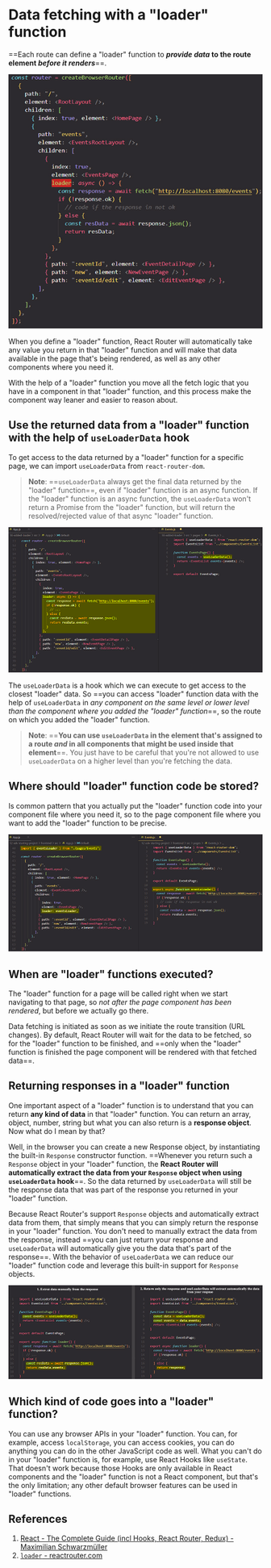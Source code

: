 # Data fetching with a "loader" function

==Each route can define a "loader" function to **_provide data_ to the route element _before it renders_**==.

![Loader_function](../../img/Loader_function.jpg)

When you define a "loader" function, React Router will automatically take any value you return in that "loader" function and will make that data available in the page that's being rendered, as well as any other components where you need it.

With the help of a "loader" function you move all the fetch logic that you have in a component in that "loader" function, and this process make the component way leaner and easier to reason about.

## Use the returned data from a "loader" function with the help of `useLoaderData` hook

To get access to the data returned by a "loader" function for a specific page, we can import `useLoaderData` from `react-router-dom`. 

> **Note**: ==`useLoaderData` always get the final data returned by the "loader" function==, even if "loader" function is an async function. If the "loader" function is an async function, the `useLoaderData` won't return a Promise from the "loader" function, but will return the resolved/rejected value of that async "loader" function.

![Loader_function1](../../img/Loader_function1.jpg)

The `useLoaderData` is a hook which we can execute to get access to the closest "loader" data. So ==you can access "loader" function data with the help of `useLoaderData` in _any component on the same level or lower level than the component where you added the "loader" function_==, so the route on which you added the "loader" function.

> **Note**: ==**You can use `useLoaderData` in the element that's assigned to a route _and_ in all components that might be used inside that element**==. You just have to be careful that you're not allowed to use `useLoaderData` on a higher level than you're fetching the data.

## Where should "loader" function code be stored?

Is common pattern that you actually put the "loader" function code into your component file where you need it, so to the page component file where you want to add the "loader" function to be precise.

![Loader_function2](../../img/Loader_function2.jpg)

## When are "loader" functions executed?

The "loader" function for a page will be called right when we start navigating to that page, so _not after the page component has been rendered_, but before we actually go there.

Data fetching is initiated as soon as we initiate the route transition (URL changes). By default, React Router will wait for the data to be fetched, so for the "loader" function to be finished, and ==only when the "loader" function is finished the page component will be rendered with that fetched data==.

## Returning responses in a "loader" function

One important aspect of a "loader" function is to understand that you can return **any kind of data** in that "loader" function. You can return an array, object, number, string but what you can also return is a **response object**. Now what do I mean by that?

Well, in the browser you can create a new Response object, by instantiating the built-in `Response` constructor function. ==Whenever you return such a `Response` object in your "loader" function, the **React Router will automatically extract the data from your `Response` object when using `useLoaderData` hook**==. So the data returned by `useLoaderData` will still be the response data that was part of the response you returned in your "loader" function.

Because React Router's support `Response` objects and automatically extract data from them, that simply means that you can simply return the response in your "loader" function. You don't need to manually extract the data from the response, instead ==you can just return your response and `useLoaderData` will automatically give you the data that's part of the response==. With the behavior of `useLoaderData` we can reduce our "loader" function code and leverage this built-in support for `Response` objects.

![Loader_function3](../../img/Loader_function3.jpg)

## Which kind of code goes into a "loader" function?

You can use any browser APIs in your "loader" function. You can, for example, access `localStorage`, you can access cookies, you can do anything you can do in the other JavaScript code as well. What you can't do in your "loader" function is, for example, use React Hooks like `useState`. That doesn't work because those Hooks are only available in React components and the "loader" function is not a React component, but that's the only limitation; any other default browser features can be used in "loader" functions.

## References

1. [React - The Complete Guide (incl Hooks, React Router, Redux) - Maximilian Schwarzmüller](https://www.udemy.com/course/react-the-complete-guide-incl-redux/)
2. [`loader` - reactrouter.com](https://reactrouter.com/en/main/route/loader)